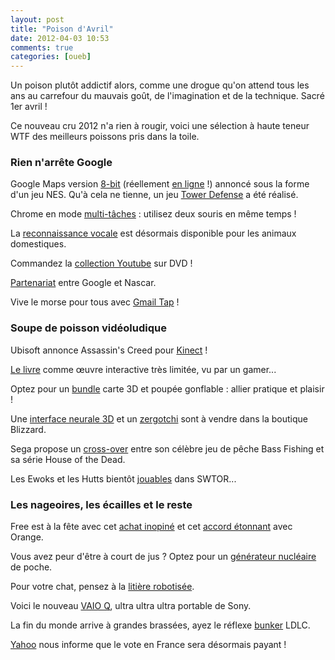 ```yaml
---
layout: post
title: "Poison d'Avril"
date: 2012-04-03 10:53
comments: true
categories: [oueb]
---
```

Un poison plutôt addictif alors, comme une drogue qu'on attend tous les ans au carrefour du mauvais goût, de l'imagination et de la technique. Sacré 1er avril !

Ce nouveau cru 2012 n'a rien à rougir, voici une sélection à haute teneur WTF des meilleurs poissons pris dans la toile.
<!--more-->
### Rien n'arrête Google

Google Maps version [8-bit](http://www.youtube.com/watch?v=rznYifPHxDg) (réellement [en ligne](http://goo.gl/i4onu)&nbsp;!) annoncé sous la forme d'un jeu NES. Qu'à cela ne tienne, un jeu [Tower Defense](http://www.mapstd.com/) a été réalisé.

Chrome en mode [multi-tâches](http://www.youtube.com/watch?v=UiLSiqyDf4Y) : utilisez deux souris en même temps !

La [reconnaissance vocale](http://googlevoiceblog.blogspot.fr/2012/04/google-voice-expands-to-new-markets.html) est désormais disponible pour les animaux domestiques.

Commandez la [collection Youtube](http://www.youtube.com/watch?v=Y_UmWdcTrrc) sur DVD !

[Partenariat](http://www.google.com/racing/) entre Google et Nascar.

Vive le morse pour tous avec [Gmail Tap](https://mail.google.com/mail/help/promos/tap/index.html) !

### Soupe de poisson vidéoludique

Ubisoft annonce Assassin's Creed pour [Kinect](http://www.youtube.com/watch?v=7NufHsmITjM) !

[Le livre](http://merlanfrit.net/De-l-horrible-danger) comme œuvre interactive très limitée, vu par un gamer...

Optez pour un [bundle](http://www.comptoir-hardware.com/actus/cartes-graphiques/17346-enfin-un-bundle-de-carte-3d-pense-pour-les-joueurs-.html) carte 3D et poupée gonflable : allier pratique et plaisir !

Une [interface neurale 3D](http://eu.blizzard.com/store/details.xml?id=221003857) et un [zergotchi](http://eu.blizzard.com/fr-fr/games/zergotchi/) sont à vendre dans la boutique Blizzard.

Sega propose un [cross-over](http://www.youtube.com/watch?v=TDvI_0o1oe8) entre son célèbre jeu de pêche Bass Fishing et sa série House of the Dead.

Les Ewoks et les Hutts bientôt [jouables](http://www.gentlegeek.net/20769/les-ewoks-et-les-hutts-bientot-jouables-dans-swtor/) dans SWTOR...

### Les nageoires, les écailles et le reste

Free est à la fête avec cet [achat inopiné](http://www.gizmodo.fr/2012/04/01/free-rachete-la-tour-eiffel-pour-ameliorer-sa-couverture-3g.html) et cet [accord étonnant](http://www.gizmodo.fr/2012/04/01/orange-free-annoncent-un-vrai-forfait-illimite-commun.html) avec Orange.

Vous avez peur d'être à court de jus ? Optez pour un [générateur nucléaire](http://www.tigerdirect.com/sectors/campaigns/kube/kubex15.asp) de poche.

Pour votre chat, pensez à la [litière robotisée](http://www.lesnumeriques.com/robot/litter-robot-litiere-robotisee-pour-chat-litter-robot-p13048/test.html).

Voici le nouveau [VAIO Q](http://www.youtube.com/watch?v=l3qM05C9hMI), ultra ultra ultra portable de Sony.

La fin du monde arrive à grandes brassées, ayez le réflexe [bunker](http://blog.ldlc.com/actu-ldlc/nouveau-le-bunker-ldlc/) LDLC.

[Yahoo](http://fr.news.yahoo.com/presidentielle-il-faudra-payer-pour-voter.html) nous informe que le vote en France sera désormais payant !
